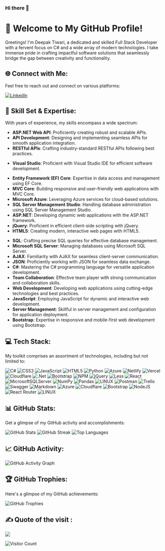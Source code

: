 ### Hi there 👋
# 👋 Welcome to My GitHub Profile!

Greetings! I'm Deepak Tiwari, a dedicated and skilled Full Stack Developer with a fervent focus on C# and a wide array of modern technologies. I take immense pride in crafting impactful software solutions that seamlessly bridge the gap between creativity and functionality.

## 🌐 Connect with Me:

Feel free to reach out and connect on various platforms:

[![LinkedIn](https://img.shields.io/badge/LinkedIn-%230077B5.svg?logo=linkedin&logoColor=white)](https://www.linkedin.com/in/deepak-tiwari-deepu/)

## 💼 Skill Set & Expertise:

With years of experience, my skills encompass a wide spectrum:

- **ASP.NET Web API**: Proficiently creating robust and scalable APIs.
- **API Development**: Designing and implementing seamless APIs for smooth application integration.
- **RESTful APIs**: Crafting industry-standard RESTful APIs following best practices.
<!---- **Node.js**: Skilled in building scalable applications using Node.js. -->
- **Visual Studio**: Proficient with Visual Studio IDE for efficient software development.
<!---- **Linux Server**: Adept at managing and deploying applications on Linux servers. -->
- **Entity Framework (EF) Core**: Expertise in data access and management using EF Core.
- **MVC Core**: Building responsive and user-friendly web applications with MVC Core.
- **Microsoft Azure**: Leveraging Azure services for cloud-based solutions.
- **SQL Server Management Studio**: Handling database administration using SQL Server Management Studio.
- **ASP.NET**: Developing dynamic web applications with the ASP.NET framework.
- **jQuery**: Proficient in efficient client-side scripting with jQuery.
- **HTML5**: Creating modern, interactive web pages with HTML5.
<!---- **Microsoft Office**: Utilizing Office applications for effective documentation and collaboration. -->
- **SQL**: Crafting precise SQL queries for effective database management.
- **Microsoft SQL Server**: Managing databases using Microsoft SQL Server.
- **AJAX**: Familiarity with AJAX for seamless client-server communication.
- **JSON**: Proficiently working with JSON for seamless data exchange.
- **C#**: Mastering the C# programming language for versatile application development.
- **Team Collaboration**: Effective team player with strong communication and collaboration skills.
- **Web Development**: Developing web applications using cutting-edge technologies and best practices.
- **JavaScript**: Employing JavaScript for dynamic and interactive web development.
- **Server Management**: Skillful in server management and configuration for application deployment.
- **Bootstrap**: Expertise in responsive and mobile-first web development using Bootstrap.

## 💻 Tech Stack:

My toolkit comprises an assortment of technologies, including but not limited to:

![C#](https://img.shields.io/badge/c%23-%23239120.svg?style=for-the-badge&logo=c-sharp&logoColor=white) ![CSS3](https://img.shields.io/badge/css3-%231572B6.svg?style=for-the-badge&logo=css3&logoColor=white) ![JavaScript](https://img.shields.io/badge/javascript-%23323330.svg?style=for-the-badge&logo=javascript&logoColor=%23F7DF1E) ![HTML5](https://img.shields.io/badge/html5-%23E34F26.svg?style=for-the-badge&logo=html5&logoColor=white) ![Python](https://img.shields.io/badge/python-3670A0?style=for-the-badge&logo=python&logoColor=ffdd54) ![Azure](https://img.shields.io/badge/azure-%230072C6.svg?style=for-the-badge&logo=azure-devops&logoColor=white) ![Netlify](https://img.shields.io/badge/netlify-%23000000.svg?style=for-the-badge&logo=netlify&logoColor=#00C7B7) ![Vercel](https://img.shields.io/badge/vercel-%23000000.svg?style=for-the-badge&logo=vercel&logoColor=white) ![Cloudflare](https://img.shields.io/badge/Cloudflare-F38020?style=for-the-badge&logo=Cloudflare&logoColor=white) ![.Net](https://img.shields.io/badge/.NET-5C2D91?style=for-the-badge&logo=.net&logoColor=white) ![Bootstrap](https://img.shields.io/badge/bootstrap-%23563D7C.svg?style=for-the-badge&logo=bootstrap&logoColor=white) ![NPM](https://img.shields.io/badge/NPM-%23000000.svg?style=for-the-badge&logo=npm&logoColor=white) ![jQuery](https://img.shields.io/badge/jquery-%230769AD.svg?style=for-the-badge&logo=jquery&logoColor=white) ![Less](https://img.shields.io/badge/less-2B4C80?style=for-the-badge&logo=less&logoColor=white) ![React](https://img.shields.io/badge/react-%2320232a.svg?style=for-the-badge&logo=react&logoColor=%2361DAFB) ![MicrosoftSQLServer](https://img.shields.io/badge/Microsoft%20SQL%20Sever-CC2927?style=for-the-badge&logo=microsoft%20sql%20server&logoColor=white) ![NumPy](https://img.shields.io/badge/numpy-%23013243.svg?style=for-the-badge&logo=numpy&logoColor=white) ![Pandas](https://img.shields.io/badge/pandas-%23150458.svg?style=for-the-badge&logo=pandas&logoColor=white) ![LINUX](https://img.shields.io/badge/Linux-FCC624?style=for-the-badge&logo=linux&logoColor=black) ![Postman](https://img.shields.io/badge/Postman-FF6C37?style=for-the-badge&logo=postman&logoColor=white) ![Trello](https://img.shields.io/badge/Trello-%23026AA7.svg?style=for-the-badge&logo=Trello&logoColor=white) ![Swagger](https://img.shields.io/badge/-Swagger-%23Clojure?style=for-the-badge&logo=swagger&logoColor=white) ![Markdown](https://img.shields.io/badge/markdown-%23000000.svg?style=for-the-badge&logo=markdown&logoColor=white) ![Azure](https://img.shields.io/badge/azure-%230072C6.svg?style=for-the-badge&logo=azure-devops&logoColor=white) ![Cloudflare](https://img.shields.io/badge/Cloudflare-F38020?style=for-the-badge&logo=Cloudflare&logoColor=white) ![Bootstrap](https://img.shields.io/badge/bootstrap-%23563D7C.svg?style=for-the-badge&logo=bootstrap&logoColor=white) ![NodeJS](https://img.shields.io/badge/node.js-6DA55F?style=for-the-badge&logo=node.js&logoColor=white) ![React Router](https://img.shields.io/badge/React_Router-CA4245?style=for-the-badge&logo=react-router&logoColor=white) ![LINUX](https://img.shields.io/badge/Linux-FCC624?style=for-the-badge&logo=linux&logoColor=black)


## 📊 GitHub Stats:

Get a glimpse of my GitHub activity and accomplishments:

![GitHub Stats](https://github-readme-stats.vercel.app/api?username=deepakt830&theme=onedark&hide_border=true&include_all_commits=true&count_private=true)
![GitHub Streak](https://github-readme-streak-stats.herokuapp.com/?user=deepakt830&theme=onedark&hide_border=true)
![Top Languages](https://github-readme-stats.vercel.app/api/top-langs/?username=deepakt830&theme=onedark&hide_border=true&include_all_commits=true&count_private=true&layout=compact)

## 📈 GitHub Activity:

![GitHub Activity Graph](https://github-readme-activity-graph.vercel.app/graph?username=deepakt830&theme=arctic)

## 🏆 GitHub Trophies:

Here's a glimpse of my GitHub achievements:

![GitHub Trophies](https://github-profile-trophy.vercel.app/?username=deepakt830&theme=dracula&no-frame=true&no-bg=false&margin-w=4)


## ✍️ Quote of the visit :
![](https://quotes-github-readme.vercel.app/api?type=horizontal&theme=tokyonight)

<!---
## 💰 Support My Work:

If you find value in my contributions, consider supporting me:

[![BuyMeACoffee](https://img.shields.io/badge/Buy%20Me%20a%20Coffee-ffdd00?style=for-the-badge&logo=buy-me-a-coffee&logoColor=black)](https://buymeacoffee.com/deepakt830) [![PayPal](https://img.shields.io/badge/PayPal-00457C?style=for-the-badge&logo=paypal&logoColor=white)](https://paypal.me/deepakt830)

Your support fuels my motivation to continue creating impactful software solutions. Thank you for visiting!
-->

![Visitor Count](https://visitcount.itsvg.in/api?id=deepakt830&icon=5&color=6)
